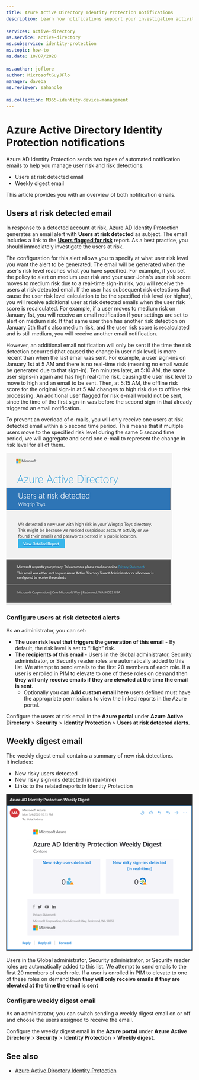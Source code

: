 ```yaml
---
title: Azure Active Directory Identity Protection notifications
description: Learn how notifications support your investigation activities.

services: active-directory
ms.service: active-directory
ms.subservice: identity-protection
ms.topic: how-to
ms.date: 10/07/2020

ms.author: joflore
author: MicrosoftGuyJFlo
manager: daveba
ms.reviewer: sahandle

ms.collection: M365-identity-device-management
---
```

# Azure Active Directory Identity Protection notifications

Azure AD Identity Protection sends two types of automated notification emails to help you manage user risk and risk detections:

- Users at risk detected email
- Weekly digest email

This article provides you with an overview of both notification emails.

## Users at risk detected email

In response to a detected account at risk, Azure AD Identity Protection generates an email alert with **Users at risk detected** as subject. The email includes a link to the **[Users flagged for risk](./overview-identity-protection.md)** report. As a best practice, you should immediately investigate the users at risk.

The configuration for this alert allows you to specify at what user risk level you want the alert to be generated. The email will be generated when the user's risk level reaches what you have specified. For example, if you set the policy to alert on medium user risk and your user John's user risk score moves to medium risk due to a real-time sign-in risk, you will receive the users at risk detected email. If the user has subsequent risk detections that cause the user risk level calculation to be the specified risk level (or higher), you will receive additional user at risk detected emails when the user risk score is recalculated. For example, if a user moves to medium risk on January 1st, you will receive an email notification if your settings are set to alert on medium risk. If that same user then has another risk detection on January 5th that's also medium risk, and the user risk score is recalculated and is still medium, you will receive another email notification. 

However, an additional email notification will only be sent if the time the risk detection occurred (that caused the change in user risk level) is more recent than when the last email was sent. For example, a user sign-ins on January 1st at 5 AM and there is no real-time risk (meaning no email would be generated due to that sign-in). Ten minutes later, at 5:10 AM, the same user signs-in again and has high real-time risk, causing the user risk level to move to high and an email to be sent. Then, at 5:15 AM, the offline risk score for the original sign-in at 5 AM changes to high risk due to offline risk processing. An additional user flagged for risk e-mail would not be sent, since the time of the first sign-in was before the second sign-in that already triggered an email notification.

To prevent an overload of e-mails, you will only receive one users at risk detected email within a 5 second time period. This means that if multiple users move to the specified risk level during the same 5 second time period, we will aggregate and send one e-mail to represent the change in risk level for all of them.

![Users at risk detected email](./media/howto-identity-protection-configure-notifications/01.png)

### Configure users at risk detected alerts

As an administrator, you can set:

- **The user risk level that triggers the generation of this email** - By default, the risk level is set to “High” risk.
- **The recipients of this email** - Users in the Global administrator, Security administrator, or Security reader roles are automatically added to this list. We attempt to send emails to the first 20 members of each role. If a user is enrolled in PIM to elevate to one of these roles on demand then **they will only receive emails if they are elevated at the time the email is sent**.
   - Optionally you can **Add custom email here** users defined must have the appropriate permissions to view the linked reports in the Azure portal.

Configure the users at risk email in the **Azure portal** under **Azure Active Directory** > **Security** > **Identity Protection** > **Users at risk detected alerts**.

## Weekly digest email

The weekly digest email contains a summary of new risk detections.  
It includes:

- New risky users detected
- New risky sign-ins detected (in real-time)
- Links to the related reports in Identity Protection

![Weekly digest email](./media/howto-identity-protection-configure-notifications/weekly-digest-email.png)

Users in the Global administrator, Security administrator, or Security reader roles are automatically added to this list. We attempt to send emails to the first 20 members of each role. If a user is enrolled in PIM to elevate to one of these roles on demand then **they will only receive emails if they are elevated at the time the email is sent**

### Configure weekly digest email

As an administrator, you can switch sending a weekly digest email on or off and choose the users assigned to receive the email.

Configure the weekly digest email in the **Azure portal** under **Azure Active Directory** > **Security** > **Identity Protection** > **Weekly digest**.

## See also

- [Azure Active Directory Identity Protection](./overview-identity-protection.md)
